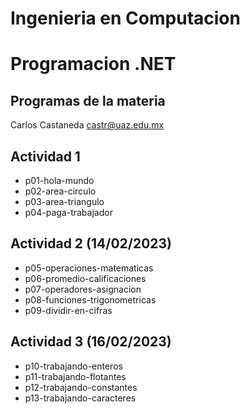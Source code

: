 # Ingenieria en Computacion
# Programacion .NET

## Programas de la materia 

Carlos Castaneda
castr@uaz.edu.mx

## Actividad 1
- p01-hola-mundo
- p02-area-circulo
- p03-area-triangulo
- p04-paga-trabajador 

## Actividad 2 (14/02/2023)
- p05-operaciones-matematicas
- p06-promedio-calificaciones
- p07-operadores-asignacion
- p08-funciones-trigonometricas
- p09-dividir-en-cifras

## Actividad 3 (16/02/2023)
- p10-trabajando-enteros
- p11-trabajando-flotantes
- p12-trabajando-constantes
- p13-trabajando-caracteres